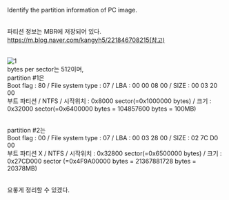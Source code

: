 Identify the partition information of PC image.<br><br>

파티션 정보는 MBR에 저장되어 있다.<br>
https://m.blog.naver.com/kangyh5/221846708215(참고)<br><br>

![1](https://github.com/user-attachments/assets/981489b1-7c8d-4a91-af08-6c82e794cc5d)<br>
bytes per sector는 512이며,<br>
partition #1은<br>
Boot flag : 80 / File system type : 07 / LBA : 00 00 08 00 / SIZE : 00 03 20 00<br>
부트 파티션 / NTFS / 시작위치 : 0x8000 sector(=0x1000000 bytes) / 크기 : 0x32000 sector(=0x6400000 bytes = 104857600 bytes = 100MB)<br><br>

partition #2는<br>
Boot flag : 00 / File system type : 07 / LBA : 00 03 28 00 / SIZE : 02 7C D0 00<br>
부트 파티션 X / NTFS / 시작위치 : 0x32800 sector(=0x6500000 bytes) / 크기 : 0x27CD000 sector (=0x4F9A00000 bytes = 21367881728 bytes = 20378MB)<br><br>

요롷게 정리할 수 있겠다.<br>


